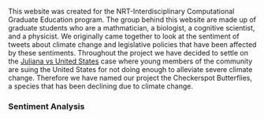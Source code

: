

This website was created for the NRT-Interdisciplinary Computational Graduate Education program. The group behind this website are made up of graduate students who are a mathmatician, a biologist, a cognitive scientist, and a physicist. We originally came together to look at the sentiment of tweets about climate change and legislative policies that have been affected by these sentiments. Throughout the project we have decided to settle on the [Juliana vs United States](https://www.youthvgov.org/meet-the-youth) case where young members of the community are suing the United States for not doing enough to alleviate severe climate change. Therefore we have named our project the Checkerspot Butterflies, a species that has been declining due to climate change.

### Sentiment Analysis





